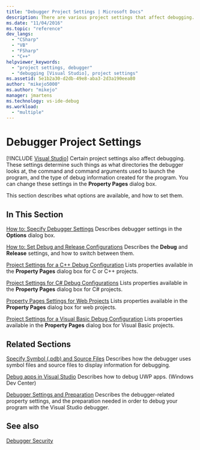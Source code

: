 ```yaml
---
title: "Debugger Project Settings | Microsoft Docs"
description: There are various project settings that affect debugging. Follow the links in this article to learn how to use the Property Pages dialog box to change settings. 
ms.date: "11/04/2016"
ms.topic: "reference"
dev_langs:
  - "CSharp"
  - "VB"
  - "FSharp"
  - "C++"
helpviewer_keywords:
  - "project settings, debugger"
  - "debugging [Visual Studio], project settings"
ms.assetid: 5e1b2a30-d2db-49e8-aba3-2d3a190eea80
author: "mikejo5000"
ms.author: "mikejo"
manager: jmartens
ms.technology: vs-ide-debug
ms.workload:
  - "multiple"
---
```

# Debugger Project Settings

 [!INCLUDE [Visual Studio](~/includes/applies-to-version/vs-windows-only.md)]
Certain project settings also affect debugging. These settings determine such things as what directories the debugger looks at, the command and command arguments used to launch the program, and the type of debug information created for the program. You can change these settings in the **Property Pages** dialog box.

 This section describes what options are available, and how to set them.

## In This Section
 [How to: Specify Debugger Settings](../debugger/how-to-specify-debugger-settings.md)
 Describes debugger settings in the **Options** dialog box.

 [How to: Set Debug and Release Configurations](../debugger/how-to-set-debug-and-release-configurations.md)
 Describes the **Debug** and **Release** settings, and how to switch between them.

 [Project Settings for a C++ Debug Configuration](../debugger/project-settings-for-a-cpp-debug-configuration.md)
 Lists properties available in the **Property Pages** dialog box for C or C++ projects.

 [Project Settings for  C# Debug Configurations](../debugger/project-settings-for-csharp-debug-configurations.md)
 Lists properties available in the **Property Pages** dialog box for C# projects.

 [Property Pages Settings for Web Projects](../debugger/property-pages-settings-for-web-projects.md)
 Lists properties available in the **Property Pages** dialog box for web projects.

 [Project Settings for a Visual Basic Debug Configuration](../debugger/project-settings-for-a-visual-basic-debug-configuration.md)
 Lists properties available in the **Property Pages** dialog box for Visual Basic projects.

## Related Sections
 [Specify Symbol (.pdb) and Source Files](../debugger/specify-symbol-dot-pdb-and-source-files-in-the-visual-studio-debugger.md)
 Describes how the debugger uses symbol files and source files to display information for debugging.

 [Debug apps in Visual Studio](debugging-windows-store-and-windows-universal-apps.md)
 Describes how to debug UWP apps. (Windows Dev Center)

 [Debugger Settings and Preparation](../debugger/debugger-settings-and-preparation.md)
 Describes the debugger-related property settings, and the preparation needed in order to debug your program with the Visual Studio debugger.

## See also
 [Debugger Security](../debugger/debugger-security.md)